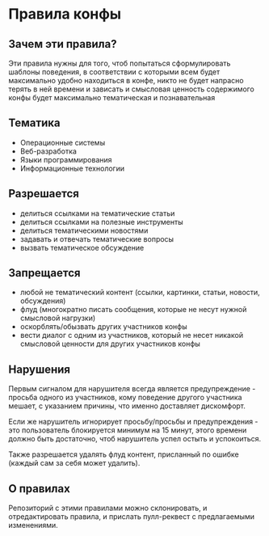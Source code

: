# Правила конфы

## Зачем эти правила?

Эти правила нужны для того, чтоб попытаться сформулировать шаблоны поведения, в соответствии с которыми
всем будет максимально удобно находиться в конфе, никто не будет напрасно терять в ней времени и зависать
и смысловая ценность содержимого конфы будет максимально тематическая и познавательная

## Тематика

* Операционные системы
* Веб-разработка
* Языки программирования
* Информационные технологии

## Разрешается

* делиться ссылками на тематические статьи
* делиться ссылками на полезные инструменты
* делиться тематическими новостями
* задавать и отвечать тематические вопросы
* вызвать тематическое обсуждение

## Запрещается

* любой не тематический контент (ссылки, картинки, статьи, новости, обсуждения)
* флуд (многократно писать сообщения, которые не несут нужной смысловой нагрузки)
* оскорблять/обызвать других участников конфы
* вести диалог с одним из участников, который не несет никакой смысловой ценности для других участников конфы

## Нарушения

Первым сигналом для нарушителя всегда является предупреждение - просьба одного из участников, кому поведение
другого участника мешает, с указанием причины, что именно доставляет дискомфорт.

Если же нарушитель игнорирует просьбу/просьбы и предупреждения - это пользователь блокируется минимум на 15 минут,
этого времени должно быть достаточно, чтоб нарушитель успел остыть и успокоиться.

Также разрешается удалять флуд контент, присланный по ошибке (каждый сам за себя может удалить).

## О правилах

Репозиторий с этими правилами можно склонировать, и отредактировать правила, и прислать пулл-реквест с предлагаемыми
изменениями.
